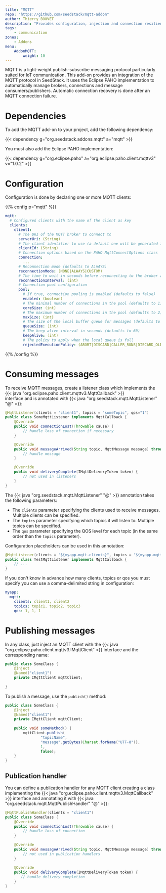 ```yaml
---
title: "MQTT"
repo: "https://github.com/seedstack/mqtt-addon"
author: Thierry BOUVET
description: "Provides configuration, injection and connection resilience for Message Queuing Telemetry Transport"
tags:
    - communication
zones:
    - Addons
menu:
    AddonMQTT:
        weight: 10
---
```


MQTT is a light-weight publish-subscribe messaging protocol particularly suited for IoT communication. This add-on provides
an integration of the MQTT protocol in SeedStack. It uses the Eclipse PAHO implementation to automatically manage brokers, 
connections and message consumers/publishers. Automatic connection recovery is done after an MQTT connection failure.

# Dependencies

To add the MQTT add-on to your project, add the following dependency: 

{{< dependency g="org.seedstack.addons.mqtt" a="mqtt" >}}

You must also add the Eclipse PAHO implementation: 

{{< dependency g="org.eclipse.paho" a="org.eclipse.paho.client.mqttv3" v="1.0.2" >}}

# Configuration

Configuration is done by declaring one or more MQTT clients:

{{% config p="mqtt" %}}
```yaml
mqtt:
  # Configured clients with the name of the client as key
  clients:
    client1:
      # The URI of the MQTT broker to connect to
      serverUri: (String)
      # The client identifier to use (a default one will be generated if not specified)
      clientId: (String)
      # Connection options based on the PAHO MqttConnectOptions class
      connection:
        ... 
      # Reconnection mode (defaults to ALWAYS)
      reconnectionMode: (NONE|ALWAYS|CUSTOM)
      # The time to wait in seconds before reconnecting to the broker after a connection failure (defaults to 2)
      reconnectionInterval: (int)
      # Connection pool configuration
      pool:
        # If true, connection pooling is enabled (defaults to false)
        enabled: (boolean)
        # The minimal number of connections in the pool (defaults to 1)
        coreSize: (int)
        # The maximum number of connections in the pool (defaults to 2)
        maxSize: (int)
        # The size of the local buffer queue for messages (defaults to 500)
        queueSize: (int)
        # The keep alive interval in seconds (defaults to 60)
        keepAlive: (int)
        # The policy to apply when the local queue is full
        rejectedExecutionPolicy: (ABORT|DISCARD|CALLER_RUNS|DISCARD_OLDEST)
```
{{% /config %}}
    
# Consuming messages

To receive MQTT messages, create a listener class which implements the {{< java "org.eclipse.paho.client.mqttv3.MqttCallback" >}}   
interface and is annotated with {{< java "org.seedstack.mqtt.MqttListener" "@" >}}:

```java
@MqttListener(clients = "client1", topics = "someTopic", qos="1")
public class SomeMqttListener implements MqttCallback {
    @Override
    public void connectionLost(Throwable cause) {
        // handle loss of connection if necessary
    }

    @Override
    public void messageArrived(String topic, MqttMessage message) throws Exception {
        // handle message
    }

    @Override
    public void deliveryComplete(IMqttDeliveryToken token) {
        // not used in listeners
    }
}
```

The {{< java "org.seedstack.mqtt.MqttListener" "@" >}} annotation takes the following parameters:

* The `clients` parameter specifying the clients used to receive messages. Multiple clients can be specified.
* The `topics` parameter specifying which topics it will listen to. Multiple topics can be specified.
* The `qos` parameter specifying the QOS level for each topic (in the same order than the `topics` parameter).

Configuration placeholders can be used in this annotation:

```java
@MqttListener(clients = "${myapp.mqtt.clients}", topics = "${myapp.mqtt.topics}", qos="${myapp.mqtt.qos")
public class TestMqttListener implements MqttCallback {
    // ...
}
```

If you don't know in advance how many clients, topics or qos you must specify you can use a comma-delimited string in configuration:

```yaml
myapp:
  mqtt:
    clients: client1, client2
    topics: topic1, topic2, topic3
    qos: 1, 1, 1
```

# Publishing messages

In any class, just inject an MQTT client with the {{< java "org.eclipse.paho.client.mqttv3.IMqttClient" >}} interface
and the corresponding name:

```java
public class SomeClass {
    @Inject
    @Named("client1")
    private IMqttClient mqttClient;
    
}
```
 
To publish a message, use the `publish()` method:
 
```java
public class SomeClass {
    @Inject
    @Named("client1")
    private IMqttClient mqttClient;
    
    public void someMethod() {
        mqttClient.publish(
                "topicName", 
                "message".getBytes(Charset.forName("UTF-8")), 
                1, 
                false);
    }
}
```

## Publication handler

You can define a publication handler for any MQTT client creating a class implementing the {{< java "org.eclipse.paho.client.mqttv3.MqttCallback" >}}
interface and annotating it with {{< java "org.seedstack.mqtt.MqttPublishHandler" "@" >}}:

```java
@MqttPublishHandler(clients = "client1")
public class SomeClass {
    @Override
    public void connectionLost(Throwable cause) {
        // handle loss of connection
    }
    
    @Override
    public void messageArrived(String topic, MqttMessage message) throws Exception {
        // not used in publication handlers
    }
    
    @Override
    public void deliveryComplete(IMqttDeliveryToken token) {
       // handle delivery completion
    } 
}
```
 